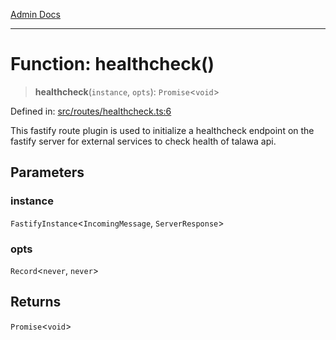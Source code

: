 [Admin Docs](/)

***

# Function: healthcheck()

> **healthcheck**(`instance`, `opts`): `Promise`\<`void`\>

Defined in: [src/routes/healthcheck.ts:6](https://github.com/PalisadoesFoundation/talawa-api/blob/31af62eb801979353402f1e291e74768cd64d85c/src/routes/healthcheck.ts#L6)

This fastify route plugin is used to initialize a healthcheck endpoint on the fastify server for external services to check health of talawa api.

## Parameters

### instance

`FastifyInstance`\<`IncomingMessage`, `ServerResponse`\>

### opts

`Record`\<`never`, `never`\>

## Returns

`Promise`\<`void`\>
